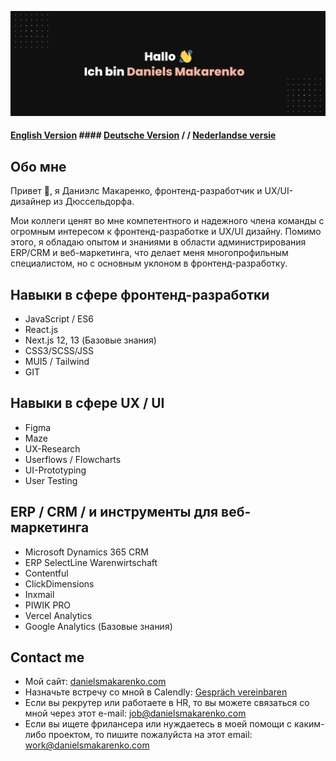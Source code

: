 [![Daniels Makarenko's GitHub Banner](daniels-makarenko_git.png)]([https://braydoncoyer.dev](https://www.daniels-makarenko.com/))

#### [English Version](https://github.com/danielsmak/danielsmak/blob/main/danielsmakarenko_en.md) #### [Deutsche Version](https://github.com/danielsmak/danielsmak/blob/main/readme.md) / / [Nederlandse versie](https://github.com/danielsmak/danielsmak/blob/main/danielsmakarenko_nl.md)



## Обо мне


Привет 👋, я Даниэлс Макаренко, фронтенд-разработчик и UX/UI-дизайнер из Дюссельдорфа.

Мои коллеги ценят во мне компетентного и надежного члена команды с огромным интересом к фронтенд-разработке и UX/UI дизайну. Помимо этого, я обладаю опытом и знаниями в области администрирования ERP/CRM и веб-маркетинга, что делает меня многопрофильным специалистом, но с основным уклоном в фронтенд-разработку.

## Навыки в сфере фронтенд-разработки

- JavaScript / ES6
- React.js
- Next.js 12, 13 (Базовые знания)
- CSS3/SCSS/JSS
- MUI5 / Tailwind
- GIT

## Навыки в сфере UX / UI 

- Figma
- Maze
- UX-Research 
- Userflows / Flowcharts
- UI-Prototyping
- User Testing

## ERP / CRM / и инструменты для веб-маркетинга

- Microsoft Dynamics 365 CRM 
- ERP SelectLine Warenwirtschaft 
- Contentful
- ClickDimensions 
- Inxmail
- PIWIK PRO 
- Vercel Analytics 
- Google Analytics  (Базовые знания)

## Contact me

- Мой сайт: [danielsmakarenko.com](https://www.daniels-makarenko.com/ "danielsmakarenko.com") 
- Назначьте встречу со мной в Calendly: [Gespräch vereinbaren](https://calendly.com/danielsmakarenko/ "Назначить встречу")
- Если вы рекрутер или работаете в HR, то вы можете связаться со мной через этот e-mail: [job@danielsmakarenko.com](mailto:job@danielsmakarenko.com)
- Если вы ищете фрилансера или нуждаетесь в моей помощи с каким-либо проектом, то пишите пожалуйста на этот email: [work@danielsmakarenko.com](mailto:work@danielsmakarenko.com)